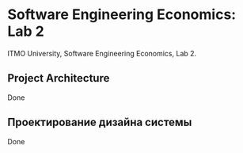 # Software Engineering Economics: Lab 2

ITMO University, Software Engineering Economics, Lab 2.

## Project Architecture

Done

## Проектирование дизайна системы

Done
